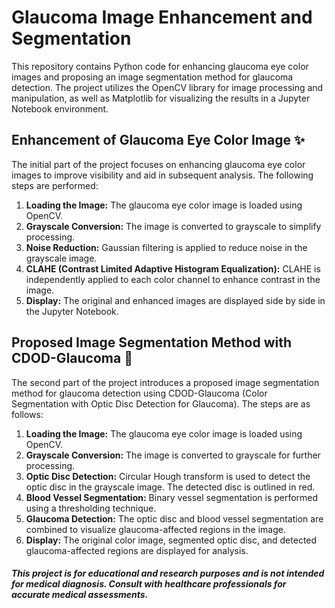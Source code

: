 # Glaucoma Image Enhancement and Segmentation

This repository contains Python code for enhancing glaucoma eye color images and proposing an image segmentation method for glaucoma detection. The project utilizes the OpenCV library for image processing and manipulation, as well as Matplotlib for visualizing the results in a Jupyter Notebook environment.

## Enhancement of Glaucoma Eye Color Image ✨

The initial part of the project focuses on enhancing glaucoma eye color images to improve visibility and aid in subsequent analysis. The following steps are performed:

1. **Loading the Image:**  The glaucoma eye color image is loaded using OpenCV.
2. **Grayscale Conversion:**  The image is converted to grayscale to simplify processing.
3. **Noise Reduction:** Gaussian filtering is applied to reduce noise in the grayscale image.
4. **CLAHE (Contrast Limited Adaptive Histogram Equalization):** CLAHE is independently applied to each color channel to enhance contrast in the image.
5. **Display:** The original and enhanced images are displayed side by side in the Jupyter Notebook.

## Proposed Image Segmentation Method with CDOD-Glaucoma 🎯

The second part of the project introduces a proposed image segmentation method for glaucoma detection using CDOD-Glaucoma (Color Segmentation with Optic Disc Detection for Glaucoma). The steps are as follows:

1. **Loading the Image:**  The glaucoma eye color image is loaded using OpenCV.
2. **Grayscale Conversion:**  The image is converted to grayscale for further processing.
3. **Optic Disc Detection:**  Circular Hough transform is used to detect the optic disc in the grayscale image. The detected disc is outlined in red.
4. **Blood Vessel Segmentation:** Binary vessel segmentation is performed using a thresholding technique.
5. **Glaucoma Detection:** The optic disc and blood vessel segmentation are combined to visualize glaucoma-affected regions in the image.
6. **Display:** The original color image, segmented optic disc, and detected glaucoma-affected regions are displayed for analysis.

##### This project is for educational and research purposes and is not intended for medical diagnosis. Consult with healthcare professionals for accurate medical assessments.
